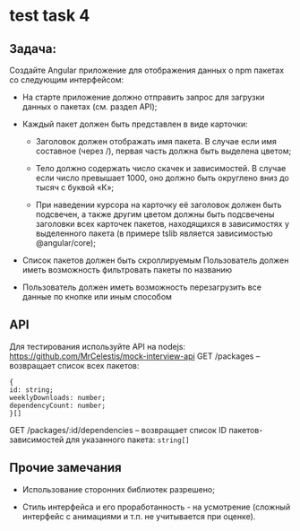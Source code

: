 # test task 4

## Задача:

Создайте Angular приложение для отображения данных о npm пакетах со следующим интерфейсом:

* На старте приложение должно отправить запрос для загрузки данных о пакетах (см. раздел API);


* Каждый пакет должен быть представлен в виде карточки:

  * Заголовок должен отображать имя пакета. В случае если имя составное (через /), первая часть должна быть выделена цветом;

  * Тело должно содержать число скачек и зависимостей. В случае если число превышает 1000, оно должно быть округлено вниз до тысяч с буквой «К»;

  * При наведении курсора на карточку её заголовок должен быть подсвечен, а также другим цветом должны быть подсвечены заголовки всех карточек пакетов, находящихся в зависимостях у выделенного пакета (в примере tslib является зависимостью @angular/core);


* Список пакетов должен быть скроллируемым
  Пользователь должен иметь возможность фильтровать пакеты по названию


* Пользователь должен иметь возможность перезагрузить все данные по кнопке или иным способом

## API

Для тестирования используйте API на nodejs: https://github.com/MrCelestis/mock-interview-api
GET /packages – возвращает список всех пакетов:

```
{
id: string;
weeklyDownloads: number;
dependencyCount: number;
}[]
```

GET /packages/:id/dependencies – возвращает список ID пакетов-зависимостей для указанного пакета: `string[]`

## Прочие замечания

* Использование сторонних библиотек разрешено;


* Стиль интерфейса и его проработанность - на усмотрение (сложный интерфейс с анимациями и т.п. не учитывается при оценке).
